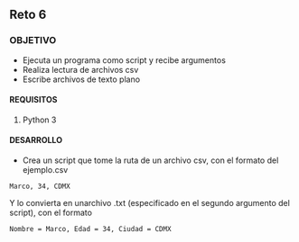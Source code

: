 ## Reto 6

### OBJETIVO

- Ejecuta un programa como script y recibe argumentos
- Realiza lectura de archivos csv
- Escribe archivos de texto plano

#### REQUISITOS

1. Python 3

#### DESARROLLO
- Crea un script que tome la ruta de un archivo csv, con el formato del ejemplo.csv


```
Marco, 34, CDMX
```
Y lo convierta en unarchivo .txt (especificado en el segundo argumento del script), con el formato

```
Nombre = Marco, Edad = 34, Ciudad = CDMX
```

